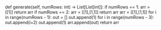 def generate(self, numRows: int) -> List[List[int]]:
if numRows == 1:
arr = [[1]]
return arr
if numRows == 2:
arr = [[1],[1,1]]
return arr
arr = [[1],[1,1]]
for i in range(numRows - 1):
out = []
out.append(1)
for i in range(numRows - 3):
out.append(i+2)
out.append(1)
arr.append(out)
return arr